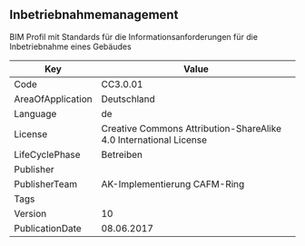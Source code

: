 ## Inbetriebnahmemanagement
BIM Profil mit Standards für die Informationsanforderungen für die Inbetriebnahme eines Gebäudes

Key | Value |
--|--|
Code | CC3.0.01 |  
AreaOfApplication | Deutschland |  
Language | de |  
License | Creative Commons Attribution-ShareAlike 4.0 International License |  
LifeCyclePhase | Betreiben |  
Publisher | []() |  
PublisherTeam | AK-Implementierung CAFM-Ring |  
Tags |  |  
Version | 10 |  
PublicationDate | 08.06.2017 |  
